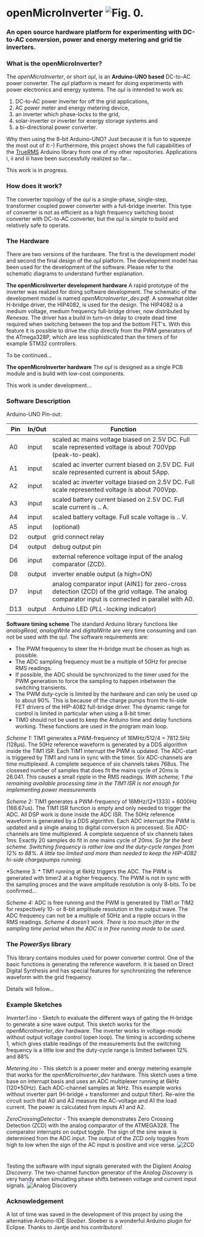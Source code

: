 # openMicroInverter ![ Fig. 0.](figures/oshw-logo-100-px.png  "oshw logo.")
### An open source hardware platform for experimenting with DC-to-AC conversion, power and energy metering and grid tie inverters.

### What is the openMicroInverter?
The *openMicroInverter*, or short *oμI*, is an **Arduino-UNO based** DC-to-AC power converter. The *oμI* platform is meant for doing experiments with power electronics and energy systems. The *oμI* is intended to work as:

1. DC-to-AC power inverter for off the grid applications,
2. AC power meter and energy metering device,
3. an inverter which phase-locks to the grid,
4. solar-inverter or inverter for energy storage systems and
5. a bi-directional power converter.

Why then using the 8-bit Arduino-UNO? Just because it is fun to squeeze the most out of it:-) Furthermore, this project shows the full capabilities of the [TrueRMS](https://github.com/MartinStokroos/TrueRMS) Arduino library from one of my other repositories. Applications i, ii and iii have been successfully realized so far...

This work is in progress.

### How does it work?
The converter topology of the *oμI* is a single-phase, single-step, transformer coupled power converter with a full-bridge inverter. This type of converter is not as efficient as a high frequency switching boost converter with DC-to-AC converter, but the *oμI* is simple to build and relatively safe to operate.

### The Hardware
There are two versions of the hardware. The first is the development model and second the final design of the *oμI* platform. The development model has been used for the development of the software. Please refer to the schematic diagrams to understand further explanation.

**The openMicroInverter development hardware**
A rapid prototype of the inverter was realized for doing software development. The schematic of the development model is named *openMicroInverter_dev.pdf*.
A somewhat older H-bridge driver, the HIP4082, is used for the design. The HIP4082 is a medium voltage, medium frequency full-bridge driver, now distributed by *Renesas*. The driver has a build in turn-on delay to create dead time required when switching between the top and the bottom FET's. With this feature it is possible to drive the chip directly from the PWM generators of the ATmega328P, which are less sophisticated than the timers of for example STM32 controllers.

To be continued...

**The openMicroInverter hardware**
The *oμI* is designed as a single PCB module and is build with low-cost components.
 
This work is under development...

### Software Description
Arduino-UNO Pin-out:

Pin | In/Out | Function
--- | ------ | --------
A0 | input | scaled ac mains voltage biased on 2.5V DC. Full scale represented voltage is about 700Vpp (peak-to-peak).
A1 | input | scaled ac inverter current biased on 2.5V DC. Full scale represented current is about 5App.
A2 | input | scaled ac inverter voltage biased on 2.5V DC. Full scale represented voltage is about 700Vpp.
A3 | input | scaled battery current biased on 2.5V DC. Full scale current is .. A.
A4 | input | scaled battery voltage. Full scale voltage is .. V.
A5 | input | (optional)
D2 | output | grid connect relay
D4 | output | debug output pin
D6 | input | external reference voltage input of the analog comparator (ZCD).
D8 | output | inverter enable output (a high=ON)
D7 | input | analog comparator input (AIN1) for zero-cross detection (ZCD) of the grid voltage. The analog comparator input is connected in parallel with A0.
D13 | output | Arduino LED (*PLL-locking* indicator)

**Software timing scheme**
The standard Arduino library functions like *analogRead, analogWrite* and *digitalWrite* are very time consuming and can not be used with the *oμI*. The software requirements are:

* The PWM frequency to steer the H-bridge must be chosen as high as possible.
* The ADC sampling frequency must be a multiple of 50Hz for precise RMS readings.
* If possible, the ADC should be synchronized to the timer used for the PWM generation to force the sampling to happen inbetween the switching transients.
* The PWM duty-cycle is limited by the hardware and can only be used up to about 90%. This is because of the charge pumps from the hi-side FET drivers of the HIP-4082 full-bridge driver. The dynamic range for control is limited in particular when using a 8-bit timer.
* TIM0 should not be used to keep the Arduino time and delay functions working. These functions are used in the program main loop.

*Scheme 1:*
TIM1 generates a PWM-frequency of 16MHz/512/4 = 7812.5Hz (128μs). The 50Hz reference waveform is generated by a DDS algorithm inside the TIM1 ISR. Each TIM1 interrupt the PWM is updated. The ADC-start is triggered by TIM1 and runs in sync with the timer. Six ADC-channels are time multiplexed. A complete sequence of six channels takes 768us. The closesed number of samples that does fit the mains cycle of 20ms is 26.041. This causes a small ripple in the RMS readings.
*With scheme, 1 the remaining available processing time in the TIM1 ISR is not enough for implementing power measurements*

*Scheme 2:*
TIM1 generates a PWM-frequency of 16MHz/(2*1333) = 6000Hz (166.67us). The TIM1 ISR function is empty and only needed to trigger the ADC. All DSP work is done inside the ADC ISR.
The 50Hz reference waveform is generated by a DDS algorithm. Each ADC interrupt the PWM is updated and a single analog to digital conversion is processed. Six ADC-channels are time multiplexed. A complete sequence of six channels takes 1ms. Exactly 20 samples do fit in one mains cycle of 20ms.
*So far the best scheme. Switching frequency is rather low and the duty-cycle ranges from 12% to 88%. A little too limited and more than needed to keep the HIP-4082 hi-side chargepumps running.*

*Scheme 3: *
TIM1 running at 6kHz triggers the ADC. The PWM is generated with timer2 at a higher frequency. The PWM is not in sync with the sampling proces and the wave amplitude resolution is only 8-bits.
To be confirmed...

*Scheme 4:*
ADC is free running and the PWM is generated by TIM1 or TIM2 for respectively 10- or 8-bit amplitude resolution in the output wave. The ADC frequency can not be a multiple of 50Hz and a ripple occurs in the RMS readings.
*Scheme 4 doesn´t work. There is too much jitter in the sampling time period when the ADC is in free running mode to be used.*

### The *PowerSys* library
This library contains modules used for power converter control. One of the basic functions is generating the reference waveform. It is based on Direct Digital Synthesis and has special features for synchronizing the reference waveform with the grid frequency.

Details will follow...

### Example Sketches
*Inverter1.ino* - Sketch to evaluate the different ways of gating the H-bridge to generate a sine wave output. This sketch works for the *openMicroInverter_dev* hardware. The inverter works in voltage-mode without output voltage control (open loop). The timing is according scheme 1, which gives stable readings of the measurements but the switching frequency is a little low and the duty-cycle range is limited between 12% and 88%

*Metering.ino* - This sketch is a power meter and energy metering example that works for the *openMicroInverter_dev* hardware.
This sketch uses a time base on interrupt basis and uses an ADC multiplexer running at 6kHz (120*50Hz). Each ADC-channel samples at 1kHz. This example works without inverter part (H-bridge + transformer and output filter). Re-wire the circuit such that A0 and A2 measure the AC-voltage and A1 the load current. The power is calculated from inputs A1 and A2.

*ZeroCrossingDetector* - This example demonstrates Zero Crossing Detection (ZCD) with the analog comparator of the ATMEGA328. The comparator interrupts on output toggle. The sign of the sine wave is determined from the ADC input. The output of the ZCD only toggles from high to low when the sign of the AC input is positive and vice verse.
![ZCD](figures/SCR_comparator.GIF  "ZCD in and output signals")

#

Testing the software with input signals generated with the Digilent *Analog Discovery*.
The two-channel function generator of the *Analog Discovery* is very handy when simulating phase shifts between voltage and current input signals.
![Analog Discovery](figures/AnalogDiscovery.jpg  "Testing with the Analog Discovery.")

### Acknowledgement
A lot of time was saved in the development of this project by using the alternative Arduino-IDE *Sloeber*. Sloeber is a wonderful Arduino plugin for Eclipse. Thanks to Jantje and his contributors!

